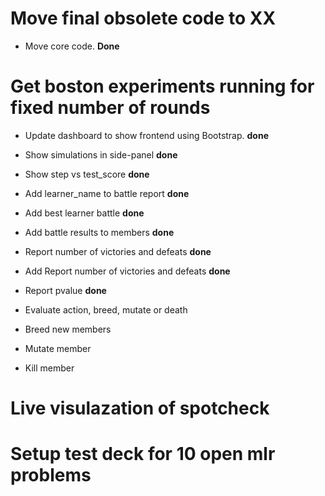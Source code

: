 # Move final obsolete code to XX

+ Move core code. **Done**

# Get boston experiments running for fixed number of rounds

+ Update dashboard to show frontend using Bootstrap. **done**

+ Show simulations in side-panel **done**

+ Show step vs test_score **done**

+ Add learner_name to battle report **done**

+ Add best learner battle **done**

+ Add battle results to members **done**

+ Report number of victories and defeats **done**

+ Add Report number of victories and defeats **done**

+ Report pvalue **done**

+ Evaluate action, breed, mutate or death

+ Breed new members

+ Mutate member

+ Kill member

# Live visulazation of spotcheck

# Setup test deck for 10 open mlr problems

